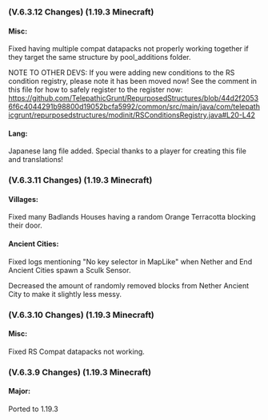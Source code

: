 ### **(V.6.3.12 Changes) (1.19.3 Minecraft)**

#### Misc:
Fixed having multiple compat datapacks not properly working together if they target the same structure by pool_additions folder.

NOTE TO OTHER DEVS: If you were adding new conditions to the RS condition registry, please note it has been moved now!
 See the comment in this file for how to safely register to the register now: 
 https://github.com/TelepathicGrunt/RepurposedStructures/blob/44d2f20536f6c4044291b98800d19052bcfa5992/common/src/main/java/com/telepathicgrunt/repurposedstructures/modinit/RSConditionsRegistry.java#L20-L42

#### Lang:
Japanese lang file added. Special thanks to a player for creating this file and translations!


### **(V.6.3.11 Changes) (1.19.3 Minecraft)**

#### Villages:
Fixed many Badlands Houses having a random Orange Terracotta blocking their door.

#### Ancient Cities:
Fixed logs mentioning "No key selector in MapLike" when Nether and End Ancient Cities spawn a Sculk Sensor.

Decreased the amount of randomly removed blocks from Nether Ancient City to make it slightly less messy.


### **(V.6.3.10 Changes) (1.19.3 Minecraft)**

#### Misc:
Fixed RS Compat datapacks not working.


### **(V.6.3.9 Changes) (1.19.3 Minecraft)**

#### Major:
Ported to 1.19.3